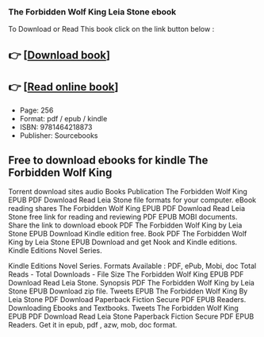 ### The Forbidden Wolf King Leia Stone ebook

To Download or Read This book click on the link button below :

## 👉  [**[Download book](http://get-pdfs.com/download.php?group=book&from=github.com&id=709034&lnk=1066 "Download book")**]

## 👉  [**[Read online book](http://get-pdfs.com/download.php?group=book&from=github.com&id=709034&lnk=1066 "Read online book")**]


* Page: 256
* Format: pdf / epub / kindle
* ISBN: 9781464218873
* Publisher: Sourcebooks



## Free to download ebooks for kindle The Forbidden Wolf King


Torrent download sites audio Books Publication The Forbidden Wolf King EPUB PDF Download Read Leia Stone file formats for your computer. eBook reading shares The Forbidden Wolf King EPUB PDF Download Read Leia Stone free link for reading and reviewing PDF EPUB MOBI documents. Share the link to download ebook PDF The Forbidden Wolf King by Leia Stone EPUB Download Kindle edition free. Book PDF The Forbidden Wolf King by Leia Stone EPUB Download and get Nook and Kindle editions. Kindle Editions Novel Series.

Kindle Editions Novel Series. Formats Available : PDF, ePub, Mobi, doc Total Reads - Total Downloads - File Size The Forbidden Wolf King EPUB PDF Download Read Leia Stone. Synopsis PDF The Forbidden Wolf King by Leia Stone EPUB Download zip file. Tweets EPUB The Forbidden Wolf King By Leia Stone PDF Download Paperback Fiction Secure PDF EPUB Readers. Downloading Ebooks and Textbooks. Tweets The Forbidden Wolf King EPUB PDF Download Read Leia Stone Paperback Fiction Secure PDF EPUB Readers. Get it in epub, pdf , azw, mob, doc format.





